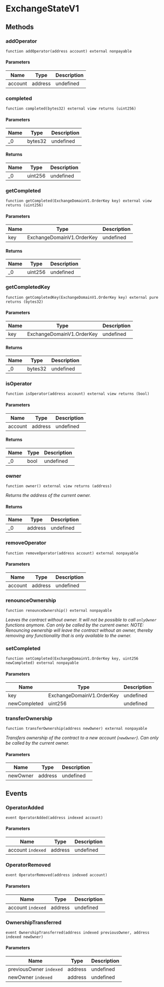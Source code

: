 # ExchangeStateV1









## Methods

### addOperator

```solidity
function addOperator(address account) external nonpayable
```





#### Parameters

| Name | Type | Description |
|---|---|---|
| account | address | undefined |

### completed

```solidity
function completed(bytes32) external view returns (uint256)
```





#### Parameters

| Name | Type | Description |
|---|---|---|
| _0 | bytes32 | undefined |

#### Returns

| Name | Type | Description |
|---|---|---|
| _0 | uint256 | undefined |

### getCompleted

```solidity
function getCompleted(ExchangeDomainV1.OrderKey key) external view returns (uint256)
```





#### Parameters

| Name | Type | Description |
|---|---|---|
| key | ExchangeDomainV1.OrderKey | undefined |

#### Returns

| Name | Type | Description |
|---|---|---|
| _0 | uint256 | undefined |

### getCompletedKey

```solidity
function getCompletedKey(ExchangeDomainV1.OrderKey key) external pure returns (bytes32)
```





#### Parameters

| Name | Type | Description |
|---|---|---|
| key | ExchangeDomainV1.OrderKey | undefined |

#### Returns

| Name | Type | Description |
|---|---|---|
| _0 | bytes32 | undefined |

### isOperator

```solidity
function isOperator(address account) external view returns (bool)
```





#### Parameters

| Name | Type | Description |
|---|---|---|
| account | address | undefined |

#### Returns

| Name | Type | Description |
|---|---|---|
| _0 | bool | undefined |

### owner

```solidity
function owner() external view returns (address)
```



*Returns the address of the current owner.*


#### Returns

| Name | Type | Description |
|---|---|---|
| _0 | address | undefined |

### removeOperator

```solidity
function removeOperator(address account) external nonpayable
```





#### Parameters

| Name | Type | Description |
|---|---|---|
| account | address | undefined |

### renounceOwnership

```solidity
function renounceOwnership() external nonpayable
```



*Leaves the contract without owner. It will not be possible to call `onlyOwner` functions anymore. Can only be called by the current owner. NOTE: Renouncing ownership will leave the contract without an owner, thereby removing any functionality that is only available to the owner.*


### setCompleted

```solidity
function setCompleted(ExchangeDomainV1.OrderKey key, uint256 newCompleted) external nonpayable
```





#### Parameters

| Name | Type | Description |
|---|---|---|
| key | ExchangeDomainV1.OrderKey | undefined |
| newCompleted | uint256 | undefined |

### transferOwnership

```solidity
function transferOwnership(address newOwner) external nonpayable
```



*Transfers ownership of the contract to a new account (`newOwner`). Can only be called by the current owner.*

#### Parameters

| Name | Type | Description |
|---|---|---|
| newOwner | address | undefined |



## Events

### OperatorAdded

```solidity
event OperatorAdded(address indexed account)
```





#### Parameters

| Name | Type | Description |
|---|---|---|
| account `indexed` | address | undefined |

### OperatorRemoved

```solidity
event OperatorRemoved(address indexed account)
```





#### Parameters

| Name | Type | Description |
|---|---|---|
| account `indexed` | address | undefined |

### OwnershipTransferred

```solidity
event OwnershipTransferred(address indexed previousOwner, address indexed newOwner)
```





#### Parameters

| Name | Type | Description |
|---|---|---|
| previousOwner `indexed` | address | undefined |
| newOwner `indexed` | address | undefined |



